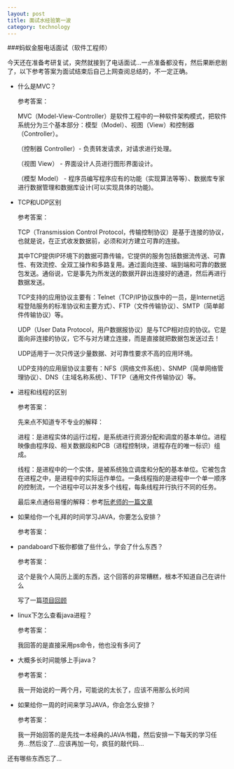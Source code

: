 ```yaml
---
layout: post
title: 面试水经验第一波
category: technology
---
```


###蚂蚁金服电话面试（软件工程师）

今天还在准备考研复试，突然就接到了电话面试…一点准备都没有，然后果断悲剧了，以下参考答案为面试结束后自己上网查阅总结的，不一定正确。

- 什么是MVC？

	参考答案：

	MVC（Model-View-Controller）是软件工程中的一种软件架构模式，把软件系统分为三个基本部分：模型（Model）、视图（View）和控制器（Controller）。

	（控制器 Controller）- 负责转发请求，对请求进行处理。

	（视图 View） - 界面设计人员进行图形界面设计。

	（模型 Model） - 程序员编写程序应有的功能（实现算法等等）、数据库专家进行数据管理和数据库设计(可以实现具体的功能)。

- TCP和UDP区别

	参考答案：

	TCP（Transmission Control Protocol，传输控制协议）是基于连接的协议，也就是说，在正式收发数据前，必须和对方建立可靠的连接。

	其中TCP提供IP环境下的数据可靠传输，它提供的服务包括数据流传送、可靠性、有效流控、全双工操作和多路复用。通过面向连接、端到端和可靠的数据包发送。通俗说，它是事先为所发送的数据开辟出连接好的通道，然后再进行数据发送。

	TCP支持的应用协议主要有：Telnet（TCP/IP协议族中的一员，是Internet远程登陆服务的标准协议和主要方式）、FTP（文件传输协议）、SMTP（简单邮件传输协议）等。

	UDP（User Data Protocol，用户数据报协议）是与TCP相对应的协议。它是面向非连接的协议，它不与对方建立连接，而是直接就把数据包发送过去！

	UDP适用于一次只传送少量数据、对可靠性要求不高的应用环境。

	UDP支持的应用层协议主要有：NFS（网络文件系统）、SNMP（简单网络管理协议）、DNS（主域名称系统）、TFTP（通用文件传输协议）等。

- 进程和线程的区别

	参考答案：

	先来点不知道专不专业的解释：

	进程：是进程实体的运行过程，是系统进行资源分配和调度的基本单位。进程映像由程序段、相关数据段和PCB（进程控制块，进程存在的唯一标识）组成。

	线程：是进程中的一个实体，是被系统独立调度和分配的基本单位。它被包含在进程之中，是进程中的实际运作单位。一条线程指的是进程中一个单一顺序的控制流，一个进程中可以并发多个线程，每条线程并行执行不同的任务。

	最后来点通俗易懂的解释：参考[阮老师的一篇文章][1]

- 如果给你一个礼拜的时间学习JAVA，你要怎么安排？

	参考答案：

- pandaboard下板你都做了些什么，学会了什么东西？

	参考答案：

	这个是我个人简历上面的东西，这个回答的非常糟糕，根本不知道自己在讲什么

	写了一篇[项目回顾][2]

- linux下怎么查看java进程？

	参考答案：

	我回答的是直接采用ps命令，他也没有多问了

- 大概多长时间能够上手java？

	参考答案：

	我一开始说的一两个月，可能说的太长了，应该不用那么长时间

- 如果给你一周的时间来学习JAVA，你会怎么安排？

	参考答案：

	我一开始回答的是先找一本经典的JAVA书籍，然后安排一下每天的学习任务…然后没了…应该再加一句，疯狂的敲代码…

还有哪些东西忘了…


[1]: http://www.ruanyifeng.com/blog/2013/04/processes_and_threads.html 
[2]: http://nikefd.github.io/techonology/2015/03/12/project-review/